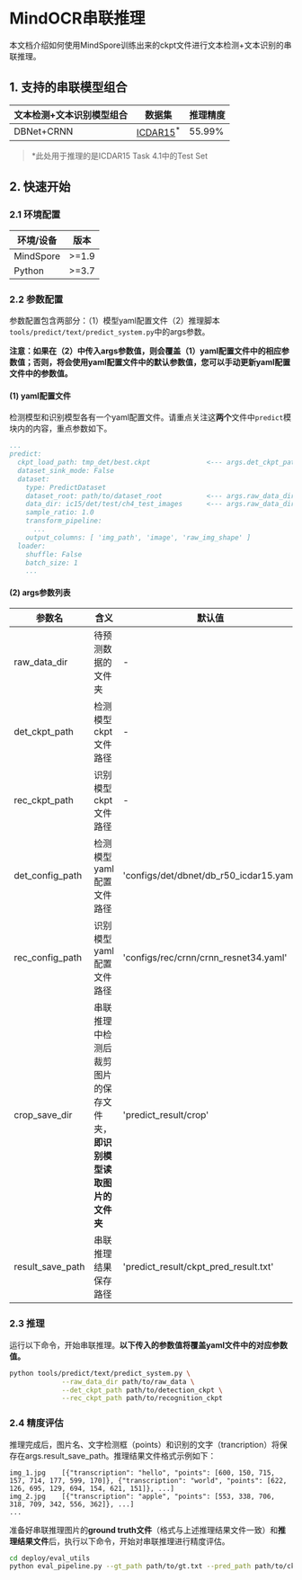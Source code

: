 # MindOCR串联推理

本文档介绍如何使用MindSpore训练出来的ckpt文件进行文本检测+文本识别的串联推理。

## 1. 支持的串联模型组合

| 文本检测+文本识别模型组合 | 数据集                                                               | 推理精度    |
|---------------|-------------------------------------------------------------------|---------|
| DBNet+CRNN    | [ICDAR15](https://rrc.cvc.uab.es/?ch=4&com=downloads)<sup>*</sup> | 55.99%  |

> *此处用于推理的是ICDAR15 Task 4.1中的Test Set

## 2. 快速开始

### 2.1 环境配置

| 环境/设备   | 版本    |
|-----------|-------|
| MindSpore | >=1.9 |
| Python    | >=3.7 |


### 2.2 参数配置

参数配置包含两部分：（1）模型yaml配置文件（2）推理脚本`tools/predict/text/predict_system.py`中的args参数。

**注意：如果在（2）中传入args参数值，则会覆盖（1）yaml配置文件中的相应参数值；否则，将会使用yaml配置文件中的默认参数值，您可以手动更新yaml配置文件中的参数值。**

#### (1) yaml配置文件

   检测模型和识别模型各有一个yaml配置文件。请重点关注这**两个**文件中`predict`模块内的内容，重点参数如下。

   ```yaml
   ...
   predict:
     ckpt_load_path: tmp_det/best.ckpt              <--- args.det_ckpt_path覆盖检测yaml, args.rec_ckpt_path覆盖识别yaml; 或手动更新该值
     dataset_sink_mode: False
     dataset:
       type: PredictDataset
       dataset_root: path/to/dataset_root           <--- args.raw_data_dir覆盖检测yaml, args.crop_save_dir覆盖识别yaml; 或手动更新该值
       data_dir: ic15/det/test/ch4_test_images      <--- args.raw_data_dir覆盖检测yaml, args.crop_save_dir覆盖识别yaml; 或手动更新该值
       sample_ratio: 1.0
       transform_pipeline:
         ...
       output_columns: [ 'img_path', 'image', 'raw_img_shape' ]
     loader:
       shuffle: False
       batch_size: 1
       ...
   ```

#### (2) args参数列表

   | 参数名            | 含义                                   | 默认值                                     |
   |--------------------------------------|-----------------------------------------| -------- |
   | raw_data_dir   | 待预测数据的文件夹                            | -                                       |
   | det_ckpt_path  | 检测模型ckpt文件路径                         | -                                       |
   | rec_ckpt_path  | 识别模型ckpt文件路径                         | -                                       |
   | det_config_path | 检测模型yaml配置文件路径                       | 'configs/det/dbnet/db_r50_icdar15.yaml' |
   | rec_config_path | 识别模型yaml配置文件路径                       | 'configs/rec/crnn/crnn_resnet34.yaml'   |
   | crop_save_dir  | 串联推理中检测后裁剪图片的保存文件夹，**即识别模型读取图片的文件夹** | 'predict_result/crop'                   |
   | result_save_path | 串联推理结果保存路径                           | 'predict_result/ckpt_pred_result.txt'   |


### 2.3 推理

   运行以下命令，开始串联推理。**以下传入的参数值将覆盖yaml文件中的对应参数值。**

   ```bash
   python tools/predict/text/predict_system.py \
                --raw_data_dir path/to/raw_data \
                --det_ckpt_path path/to/detection_ckpt \
                --rec_ckpt_path path/to/recognition_ckpt
   ```

### 2.4 精度评估

   推理完成后，图片名、文字检测框（points）和识别的文字（trancription）将保存在args.result_save_path。推理结果文件格式示例如下：
   ```text
   img_1.jpg	[{"transcription": "hello", "points": [600, 150, 715, 157, 714, 177, 599, 170]}, {"transcription": "world", "points": [622, 126, 695, 129, 694, 154, 621, 151]}, ...]
   img_2.jpg	[{"transcription": "apple", "points": [553, 338, 706, 318, 709, 342, 556, 362]}, ...]
   ...
   ```
   
   准备好串联推理图片的**ground truth文件**（格式与上述推理结果文件一致）和**推理结果文件**后，执行以下命令，开始对串联推理进行精度评估。
   ```bash
   cd deploy/eval_utils
   python eval_pipeline.py --gt_path path/to/gt.txt --pred_path path/to/ckpt_pred_result.txt
   ```